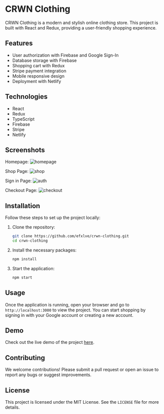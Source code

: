 # CRWN Clothing

CRWN Clothing is a modern and stylish online clothing store. This project is built with React and Redux, providing a user-friendly shopping experience.

## Features

- User authorization with Firebase and Google Sign-In
- Database storage with Firebase
- Shopping cart with Redux
- Stripe payment integration
- Mobile responsive design
- Deployment with Netlify

## Technologies
- React
- Redux
- TypeScript
- Firebase
- Stripe
- Netlify

## Screenshots

Homepage:
![homepage](https://github.com/user-attachments/assets/beb62dd4-050f-47b1-88ca-d09866a03ed3)

Shop Page:
![shop](https://github.com/user-attachments/assets/fea61f89-de14-4248-a10f-2422a34578d9)

Sign in Page:
![auth](https://github.com/user-attachments/assets/4c5e0d04-0b8a-4c27-95f5-f250ea3da6ee)

Checkout Page:
![checkout](https://github.com/user-attachments/assets/82efc68d-7968-4684-ab6b-4d741b697d5b)

## Installation

Follow these steps to set up the project locally:

1. Clone the repository:
    ```bash
    git clone https://github.com/efxlve/crwn-clothing.git
    cd crwn-clothing
    ```

2. Install the necessary packages:
    ```bash
    npm install
    ```

3. Start the application:
    ```bash
    npm start
    ```

## Usage

Once the application is running, open your browser and go to `http://localhost:3000` to view the project. You can start shopping by signing in with your Google account or creating a new account.

## Demo

Check out the live demo of the project [here](https://verdant-brigadeiros-439541.netlify.app).

## Contributing

We welcome contributions! Please submit a pull request or open an issue to report any bugs or suggest improvements.

## License

This project is licensed under the MIT License. See the `LICENSE` file for more details.





